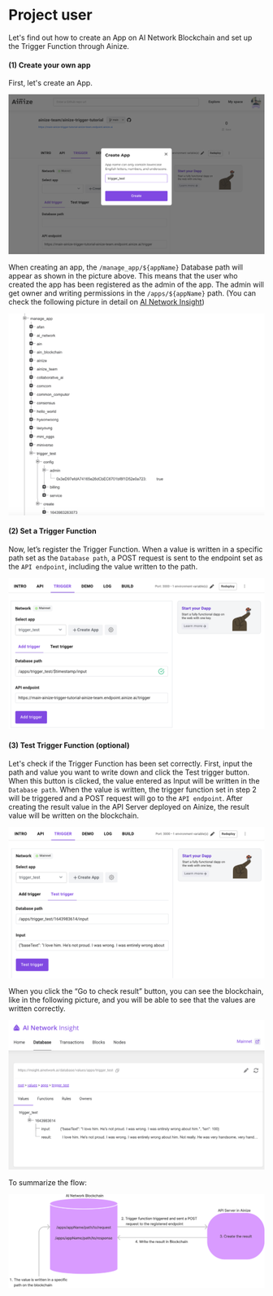 # Project user



Let's find out how to create an App on AI Network Blockchain and set up the Trigger Function through Ainize.

#### (1) Create your own app

First, let's create an App.

![](<../../../../.gitbook/assets/image (14).png>)

When creating an app, the `/manage_app/${appName}` Database path will appear as shown in the picture above. This means that the user who created the app has been registered as the admin of the app. The admin will get owner and writing permissions in the `/apps/${appName}` path. (You can check the following picture in detail on [AI Network Insight](https://insight.ainetwork.ai/))

![](<../../../../.gitbook/assets/image (41).png>)

#### (2) Set a Trigger Function

Now, let’s register the Trigger Function. When a value is written in a specific path set as the `Database path`, a POST request is sent to the endpoint set as the `API endpoint`, including the value written to the path.

![](<../../../../.gitbook/assets/image (45).png>)

#### (3) Test Trigger Function (optional)

Let's check if the Trigger Function has been set correctly. First, input the path and value you want to write down and click the Test trigger button. When this button is clicked, the value entered as Input will be written in the `Database path`. When the value is written, the trigger function set in step 2 will be triggered and a POST request will go to the `API endpoint`. After creating the result value in the API Server deployed on Ainize, the result value will be written on the blockchain.

![](<../../../../.gitbook/assets/image (40).png>)

When you click the “Go to check result” button, you can see the blockchain, like in the following picture, and you will be able to see that the values are written correctly.

![](<../../../../.gitbook/assets/image (42).png>)

To summarize the flow:

![](<../../../../.gitbook/assets/image (4).png>)

